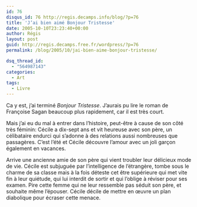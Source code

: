 ```yaml
---
id: 76
disqus_id: 76 http://regis.decamps.info/blog/?p=76
title: 'J’ai bien aimé Bonjour Tristesse'
date: 2005-10-10T23:23:40+00:00
author: Régis
layout: post
guid: http://regis.decamps.free.fr/wordpress/?p=76
permalink: /blog/2005/10/jai-bien-aime-bonjour-tristesse/

dsq_thread_id:
  - "564987143"
categories:
  - Art
tags:
  - Livre
---
```

Ca y est, j’ai terminé _Bonjour Tristesse_. J’aurais pu lire le roman de Françoise Sagan beaucoup plus rapidement, car il est très court.

Mais j’ai eu du mal à entrer dans l’histoire, peut-être à cause de son côté très féminin: Cécile a dix-sept ans et vit heureuse avec son père, un célibataire endurci qui s’adonne à des relations aussi nombreuses que passagères. C’est l’été et Cécile découvre l’amour avec un joli garçon également en vacances.

Arrive une ancienne amie de son père qui vient troubler leur délicieux mode de vie. Cécile est subjuguée par l’intelligence de l’étrangère, tombe sous le charme de sa classe mais à la fois déteste cet être supérieure qui met vite fin à leur quiétude, qui lui interdit de sortir et qui l’oblige à réviser pour ses examen. Pire cette femme qui ne leur ressemble pas séduit son père, et souhaite même l’épouser. Cécile décile de mettre en œuvre un plan diabolique pour écraser cette menace.
